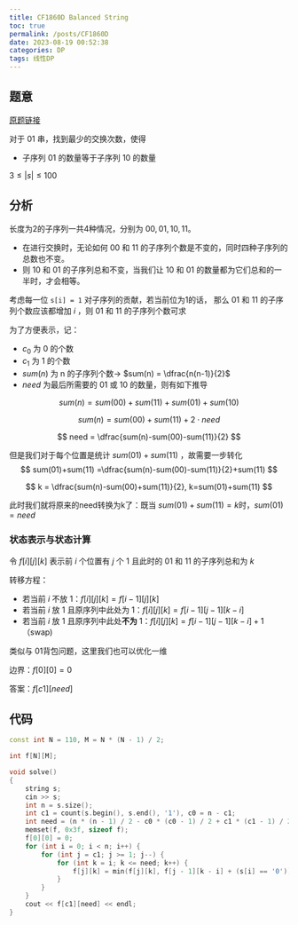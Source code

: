 ```yaml
---
title: CF1860D Balanced String
toc: true
permalink: /posts/CF1860D
date: 2023-08-19 00:52:38
categories: DP
tags: 线性DP
---
```


## 题意

[原题链接](https://codeforces.com/problemset/problem/1860/D)

对于 $01$ 串，找到最少的交换次数，使得

- 子序列 $01$ 的数量等于子序列 $10$ 的数量

$3 \le |s| \le 100$

<!--more-->

## 分析

长度为2的子序列一共4种情况，分别为 $00,01,10,11$。

- 在进行交换时，无论如何 $00$ 和 $11$ 的子序列个数是不变的，同时四种子序列的总数也不变。
- 则 $10$ 和 $01$ 的子序列总和不变，当我们让 $10$ 和 $01$ 的数量都为它们总和的一半时，才会相等。

考虑每一位 `s[i] = 1` 对子序列的贡献，若当前位为1的话， 那么 $01$ 和 $11$ 的子序列个数应该都增加 $i$ ，则 $01$ 和 $11$ 的子序列个数可求

为了方便表示，记：

-  $c_0$ 为 $0$ 的个数
-  $c_1$ 为 $1$ 的个数
- $sum(n)$ 为 n 的子序列个数-> $sum(n) = \dfrac{n(n-1)}{2}$
- $need$ 为最后所需要的 $01$ 或 $10$ 的数量，则有如下推导

$$
sum(n) = sum(00)+sum(11)+sum(01)+sum(10)
$$


$$
sum(n) = sum(00)+sum(11)+2\cdot need
$$

$$
need = \dfrac{sum(n)-sum(00)-sum(11)}{2}
$$


但是我们对于每个位置是统计 $sum(01) + sum(11)$ ，故需要一步转化
$$
sum(01)+sum(11) =\dfrac{sum(n)-sum(00)-sum(11)}{2}+sum(11)
$$

$$
k = \dfrac{sum(n)-sum(00)+sum(11)}{2}, k=sum(01)+sum(11)
$$

此时我们就将原来的need转换为k了：既当 $sum(01)+sum(11)=k$时，$sum(01)=need$

### 状态表示与状态计算

令 $f[i][j][k]$ 表示前 $i$ 个位置有 $j$ 个 $1$ 且此时的 $01$ 和 $11$ 的子序列总和为 $k$

转移方程：

- 若当前 $i$ 不放 $1$：$f[i][j][k]=f[i-1][j][k]$
- 若当前 $i$ 放 $1$ 且原序列中此处为 $1$：$f[i][j][k]=f[i-1][j-1][k-i]$
- 若当前 $i$ 放 $1$ 且原序列中此处**不为** $1$：$f[i][j][k]=f[i-1][j-1][k-i]+1$（swap)

类似与 01背包问题，这里我们也可以优化一维

边界：$f[0][0] = 0$

答案：$f[c1][need]$

## 代码

```c++
const int N = 110, M = N * (N - 1) / 2;

int f[N][M];

void solve()
{
    string s;
    cin >> s;
    int n = s.size();
    int c1 = count(s.begin(), s.end(), '1'), c0 = n - c1;
    int need = (n * (n - 1) / 2 - c0 * (c0 - 1) / 2 + c1 * (c1 - 1) / 2) / 2;
    memset(f, 0x3f, sizeof f);
    f[0][0] = 0;
    for (int i = 0; i < n; i++) {
        for (int j = c1; j >= 1; j--) {
            for (int k = i; k <= need; k++) {
                f[j][k] = min(f[j][k], f[j - 1][k - i] + (s[i] == '0'));
            }
        }
    }
    cout << f[c1][need] << endl;
}
```

